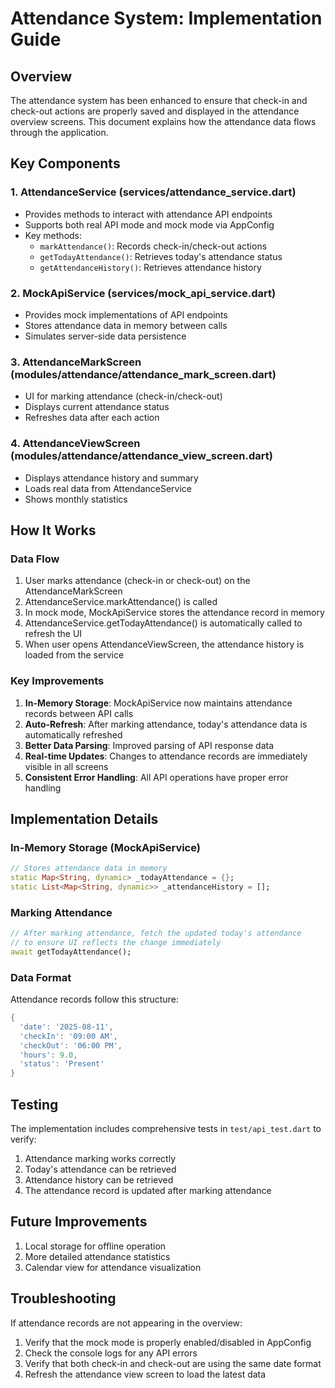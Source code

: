 # Attendance System: Implementation Guide

## Overview

The attendance system has been enhanced to ensure that check-in and check-out actions are properly saved and displayed in the attendance overview screens. This document explains how the attendance data flows through the application.

## Key Components

### 1. AttendanceService (services/attendance_service.dart)
- Provides methods to interact with attendance API endpoints
- Supports both real API mode and mock mode via AppConfig
- Key methods:
  - `markAttendance()`: Records check-in/check-out actions
  - `getTodayAttendance()`: Retrieves today's attendance status
  - `getAttendanceHistory()`: Retrieves attendance history

### 2. MockApiService (services/mock_api_service.dart)
- Provides mock implementations of API endpoints
- Stores attendance data in memory between calls
- Simulates server-side data persistence

### 3. AttendanceMarkScreen (modules/attendance/attendance_mark_screen.dart)
- UI for marking attendance (check-in/check-out)
- Displays current attendance status
- Refreshes data after each action

### 4. AttendanceViewScreen (modules/attendance/attendance_view_screen.dart)
- Displays attendance history and summary
- Loads real data from AttendanceService
- Shows monthly statistics

## How It Works

### Data Flow
1. User marks attendance (check-in or check-out) on the AttendanceMarkScreen
2. AttendanceService.markAttendance() is called
3. In mock mode, MockApiService stores the attendance record in memory
4. AttendanceService.getTodayAttendance() is automatically called to refresh the UI
5. When user opens AttendanceViewScreen, the attendance history is loaded from the service

### Key Improvements
1. **In-Memory Storage**: MockApiService now maintains attendance records between API calls
2. **Auto-Refresh**: After marking attendance, today's attendance data is automatically refreshed
3. **Better Data Parsing**: Improved parsing of API response data
4. **Real-time Updates**: Changes to attendance records are immediately visible in all screens
5. **Consistent Error Handling**: All API operations have proper error handling

## Implementation Details

### In-Memory Storage (MockApiService)
```dart
// Stores attendance data in memory
static Map<String, dynamic> _todayAttendance = {};
static List<Map<String, dynamic>> _attendanceHistory = [];
```

### Marking Attendance
```dart
// After marking attendance, fetch the updated today's attendance
// to ensure UI reflects the change immediately
await getTodayAttendance();
```

### Data Format
Attendance records follow this structure:
```dart
{
  'date': '2025-08-11',
  'checkIn': '09:00 AM',
  'checkOut': '06:00 PM',
  'hours': 9.0,
  'status': 'Present'
}
```

## Testing
The implementation includes comprehensive tests in `test/api_test.dart` to verify:
1. Attendance marking works correctly
2. Today's attendance can be retrieved
3. Attendance history can be retrieved
4. The attendance record is updated after marking attendance

## Future Improvements
1. Local storage for offline operation
2. More detailed attendance statistics
3. Calendar view for attendance visualization

## Troubleshooting
If attendance records are not appearing in the overview:
1. Verify that the mock mode is properly enabled/disabled in AppConfig
2. Check the console logs for any API errors
3. Verify that both check-in and check-out are using the same date format
4. Refresh the attendance view screen to load the latest data

